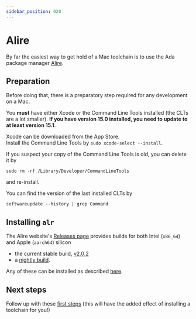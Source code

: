 ```yaml
---
sidebar_position: 020
---
```


# Alire

By far the easiest way to get hold of a Mac toolchain is to use the Ada package manager [Alire](https://alire.ada.dev/docs/#introduction).

## Preparation

Before doing that, there is a preparatory step required for any development on a Mac.

You **must** have either Xcode or the Command Line Tools installed (the CLTs are a lot smaller). **If you have version 15.0 installed, you need to update to at least version 15.1**.

Xcode can be downloaded from the App Store.  
Install the Command Line Tools by `sudo xcode-select --install`.

If you suspect your copy of the Command Line Tools is old, you can delete it by

```
sudo rm -rf /Library/Developer/CommandLineTools
```

and re-install.

You can find the version of the last installed CLTs by

```
softwareupdate --history | grep Command
```

## Installing `alr`

The Alire website's [Releases page](https://github.com/alire-project/alire/releases) provides builds for both Intel (`x86_64`) and Apple (`aarch64`) silicon

- the current stable build, [v2.0.2](https://github.com/alire-project/alire/releases/tag/v2.0.2)
- a [nightly build](https://github.com/alire-project/alire/releases/tag/nightly).

Any of these can be installed as described [here](https://alire.ada.dev/docs/#alr-on-macos).

## Next steps

Follow up with these [first steps](https://alire.ada.dev/docs/#first-steps) (this will have the added effect of installing a toolchain for you!)
